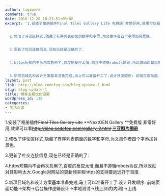 ```yaml
---
author: liqimore
comments: true
date: 2016-12-20 18:21:51+00:00
excerpt: '1.安装了相册插件Final Tiles Gallery Lite 免费版 非常好用,效果可以看http://blog.timelovelife.com/gallary-2.html


  2.修改了评论区样式,隐藏了有序列表前面的数字和字母,为文章作者四个字添加背景色.


  3.更新了社交连接信息,现在已经是正确的了.


  4.https短期内不会再次启用了,百度的反应太慢,而且不遵循robots协议,所以改动对其影响太大.Google对网站的更新频率和https的支持要远远好于百度.


  5.新项目域名和设计方案基本准备完成,马上可以准备开工了.设计开发顺序: 前端页面功能->架构->后台操作逻辑设计->本地测试->线上测试(内测)->上线.'
layout: post
link: http://blog.codefog.com/blog-update-1.html
slug: blog-update-1
title: 博客主题优化设置
wordpress_id: 118
categories:
- 生活点滴
---
```


1.安装了相册插件<del>Final Tiles Gallery Lite</del> **NextGEN Gallery **免费版 非常好用,效果可以看<del>http://blog.codefog.com/gallary-2.html </del>[**三亚照片图册**](http://blog.codefog.com/2015-summer-vacation.html)

2.修改了评论区样式,隐藏了有序列表前面的数字和字母,为文章作者四个字添加背景色.

3.更新了社交连接信息,现在已经是正确的了.

4.https短期内不会再次启用了,百度的反应太慢,而且不遵循robots协议,所以改动对其影响太大.Google对网站的更新频率和https的支持要远远好于百度.

5.新项目域名和设计方案基本准备完成,马上可以准备开工了.设计开发顺序: 前端页面功能->架构->后台操作逻辑设计->本地测试->线上测试(内测)->上线.<!-- more -->
